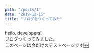 ```yaml
---
path: "/posts/1"
date: "2019-12-15"
title: "ブログをつくってみた"
---
```


hello, developers!  
ブログつくってみました。  
このページは今だけのテストページです🆕
